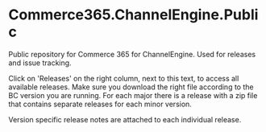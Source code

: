 # Commerce365.ChannelEngine.Public
Public repository for Commerce 365 for ChannelEngine. Used for releases and issue tracking.

Click on 'Releases' on the right column, next to this text, to access all available releases.
Make sure you download the right file according to the BC version you are running. For each major there is a release with a zip file that contains separate releases for each minor version.

Version specific release notes are attached to each individual release.
